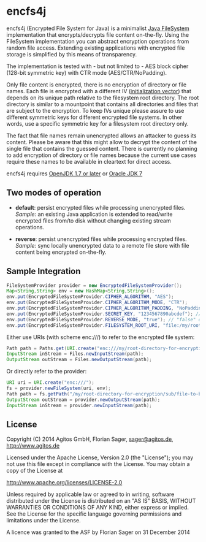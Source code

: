 encfs4j
=======

encfs4j (Encrypted File System for Java) is a minimalist [Java FileSystem](http://openjdk.java.net/projects/nio/javadoc/java/nio/file/FileSystem.html) implementation that encrypts/decrypts file content on-the-fly.
Using the FileSystem implementation you can abstract encryption operations from random file access. Extending existing applications with encrypted file storage is simplified by this means of transparency.

The implementation is tested with - but not limited to - AES block cipher (128-bit symmetric key) with CTR mode (AES/CTR/NoPadding).

Only file content is encrypted, there is no encryption of directory or file names. Each file is encrypted with a different IV ([initialization vector](http://en.wikipedia.org/wiki/Initialization_vector)) that depends on its unique path relative to the filesystem root directory.
The root directory is similar to a mountpoint that contains all directories and files that are subject to the encryption. To keep IVs unique please assure to use different symmetric keys for different encrypted file systems. In other words, use a specific symmetric key for a filesystem root directory only.

The fact that file names remain unencrypted allows an attacker to guess its content. Please be aware that this might allow to decrypt the content of the single file that contains the guessed content.
There is currently no planning to add encryption of directory or file names because the current use cases require these names to be available in cleartext for direct access.

encfs4j requires [OpenJDK 1.7 or later](http://openjdk.java.net/) or [Oracle JDK 7](http://java.oracle.com)

Two modes of operation
----------------------

- **default**: persist encrypted files while processing unencrypted files.
  *Sample:* an existing Java application is extended to read/write encrypted files from/to disk without changing existing stream operations.

- **reverse**: persist unencrypted files while processing encrypted files.
  *Sample:* sync locally unencrypted data to a remote file store with file content being encrypted on-the-fly. 


Sample Integration
------------------

```Java
FileSystemProvider provider = new EncryptedFileSystemProvider();
Map<String,String> env = new HashMap<String,String>();
env.put(EncryptedFileSystemProvider.CIPHER_ALGORITHM, "AES");
env.put(EncryptedFileSystemProvider.CIPHER_ALGORITHM_MODE, "CTR");
env.put(EncryptedFileSystemProvider.CIPHER_ALGORITHM_PADDING, "NoPadding");
env.put(EncryptedFileSystemProvider.SECRET_KEY, "1234567890abcdef"); // your 128 bit key
env.put(EncryptedFileSystemProvider.REVERSE_MODE, "true"); // "false" or remove for default mode 
env.put(EncryptedFileSystemProvider.FILESYSTEM_ROOT_URI, "file:/my/root-directory-for-encryption/"); // base directory for file system operations
```

Either use URIs (with scheme enc:///) to refer to the encrypted file system:

```Java
Path path = Paths.get(URI.create("enc:///my/root-directory-for-encryption/sub/file-to-be-encrypted"));
InputStream inStream = Files.newInputStream(path);
OutputStream outStream = Files.newOutputStream(path);
```

Or directly refer to the provider:

```Java
URI uri = URI.create("enc:///");
fs = provider.newFileSystem(uri, env);
Path path = fs.getPath("/my/root-directory-for-encryption/sub/file-to-be-encrypted");
OutputStream outStream = provider.newOutputStream(path);
InputStream inStream = provider.newInputStream(path);
```

License
-------

Copyright (C) 2014 Agitos GmbH, Florian Sager, sager@agitos.de, http://www.agitos.de

Licensed under the Apache License, Version 2.0 (the "License");
you may not use this file except in compliance with the License.
You may obtain a copy of the License at

  http://www.apache.org/licenses/LICENSE-2.0

Unless required by applicable law or agreed to in writing, software
distributed under the License is distributed on an "AS IS" BASIS,
WITHOUT WARRANTIES OR CONDITIONS OF ANY KIND, either express or implied.
See the License for the specific language governing permissions and
limitations under the License.

A licence was granted to the ASF by Florian Sager on 31 December 2014

